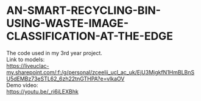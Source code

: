 # AN-SMART-RECYCLING-BIN-USING-WASTE-IMAGE-CLASSIFICATION-AT-THE-EDGE
The code used in my 3rd year project.<br />
Link to models:<br />
https://liveuclac-my.sharepoint.com/:f:/g/personal/zceelii_ucl_ac_uk/EjU3MjgkfN1HmBLBnSU5dEMBz73eSTL62_6zh22tnGTHPA?e=vlkaOV <br />
Demo video:<br />
https://youtu.be/_ri6iLEXBhk<br />
